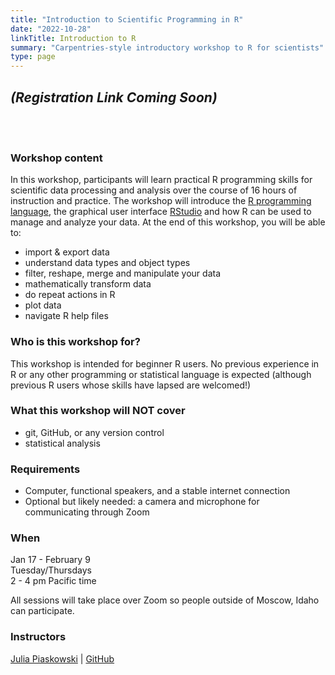 ```yaml
---
title: "Introduction to Scientific Programming in R"
date: "2022-10-28"
linkTitle: Introduction to R
summary: "Carpentries-style introductory workshop to R for scientists"
type: page
---
```


## *(Registration Link Coming Soon)*
 
<br>
<br>

### Workshop content

In this workshop, participants will learn practical R programming skills for scientific data processing and analysis over the course of 16 hours of instruction and practice. The workshop will introduce the [R programming language](https://www.r-project.org/), the graphical user interface [RStudio](https://www.rstudio.com/products/rstudio/) and how R can be used to manage and analyze your data. At the end of this workshop, you will be able to:

-   import & export data
-   understand data types and object types
-   filter, reshape, merge and manipulate your data
-   mathematically transform data
-   do repeat actions in R
-   plot data
-   navigate R help files

### Who is this workshop for?

This workshop is intended for beginner R users. No previous experience in R or any other programming or statistical language is expected (although previous R users whose skills have lapsed are welcomed!)

### What this workshop will NOT cover

-   git, GitHub, or any version control
-   statistical analysis

### Requirements

-   Computer, functional speakers, and a stable internet connection  
-   Optional but likely needed: a camera and microphone for communicating through Zoom  

### When

Jan 17 - February 9\
Tuesday/Thursdays\
2 - 4 pm Pacific time

All sessions will take place over Zoom so people outside of Moscow, Idaho can participate.

### Instructors

[Julia Piaskowski](https://jpiaskowski.gitlab.io/) | [GitHub](https://github.com/jpiaskowski)

